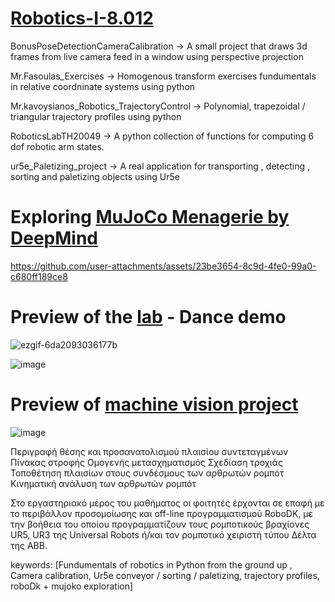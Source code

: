 # [Robotics-I-8.012](https://eclass.hmu.gr/courses/MECH134/)

BonusPoseDetectionCameraCalibration -> A small project that draws 3d frames from live camera feed in a window using perspective projection 

Mr.Fasoulas_Exercises -> Homogenous transform exercises fundumentals in relative coordninate systems using python

Mr.kavoysianos_Robotics_TrajectoryControl -> Polynomial, trapezoidal / triangular trajectory profiles using python

RoboticsLabTH20049 -> A python collection of functions for computing 6 dof robotic arm states.  

ur5e_Paletizing_project -> A real application for transporting , detecting , sorting and paletizing objects using Ur5e

# Exploring [MuJoCo Menagerie by DeepMind](https://github.com/google-deepmind/mujoco_menagerie/tree/main)


https://github.com/user-attachments/assets/23be3654-8c9d-4fe0-99a0-c680ff189ce8

# Preview of the [lab](https://github.com/kostasCode/Robotics-I-8.012/tree/main/RoboticsLabTH20049) - Dance demo

![ezgif-6da2093036177b](https://github.com/user-attachments/assets/7a19eb80-e703-4094-b62e-a128bc9ef745)

![image](https://github.com/user-attachments/assets/5eae66c3-c5c0-42c0-8870-177ddd1b2c95)

# Preview of [machine vision project](https://github.com/kostasCode/Robotics-I-8.012/tree/main/BonusPoseDetectionCameraCalibration)

![image](https://github.com/user-attachments/assets/8e5bdc3d-5ffc-45bd-84a6-3f78d5565c43)

Περιγραφή θέσης και προσανατολισμού πλαισίου συντεταγμένων
Πίνακας στροφής 
Ομογενής μετασχηματισμός
Σχεδίαση τροχιάς 
Τοποθέτηση πλαισίων στους συνδέσμους των αρθρωτών ρομπότ
Κινηματική ανάλυση των αρθρωτών ρομπότ

Στο εργαστηριακό μέρος του μαθήματος οι φοιτητές έρχονται σε επαφή με το περιβάλλον προσομοίωσης και off-line προγραμματισμού RoboDK, με την βοήθεια του οποίου προγραμματίζουν τους ρομποτικούς βραχίονες UR5, UR3 της Universal Robots ή/και τον ρομποτικό χειριστή τύπου Δέλτα της ΑΒΒ.

keywords: [Fundumentals of robotics in Python from the ground up ,
Camera calibration,
Ur5e conveyor / sorting / paletizing,
trajectory profiles, roboDk + mujoko exploration]

